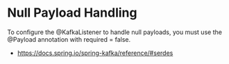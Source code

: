 Null Payload Handling
=====================
To configure the @KafkaListener to handle null payloads, you must use the @Payload annotation with required = false.
* <https://docs.spring.io/spring-kafka/reference/#serdes>